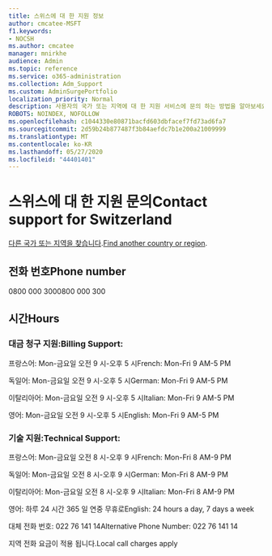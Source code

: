 ```yaml
---
title: 스위스에 대 한 지원 정보
author: cmcatee-MSFT
f1.keywords:
- NOCSH
ms.author: cmcatee
manager: mnirkhe
audience: Admin
ms.topic: reference
ms.service: o365-administration
ms.collection: Adm_Support
ms.custom: AdminSurgePortfolio
localization_priority: Normal
description: 사용자의 국가 또는 지역에 대 한 지원 서비스에 문의 하는 방법을 알아보세요.
ROBOTS: NOINDEX, NOFOLLOW
ms.openlocfilehash: c1044330e80871bacfd603dbfacef7fd73ad6fa7
ms.sourcegitcommit: 2d59b24b877487f3b84aefdc7b1e200a21009999
ms.translationtype: MT
ms.contentlocale: ko-KR
ms.lasthandoff: 05/27/2020
ms.locfileid: "44401401"
---
```

# <a name="contact-support-for-switzerland"></a><span data-ttu-id="4aa56-103">스위스에 대 한 지원 문의</span><span class="sxs-lookup"><span data-stu-id="4aa56-103">Contact support for Switzerland</span></span>

<span data-ttu-id="4aa56-104">[다른 국가 또는 지역을 찾습니다](../contact-support-for-business-products.md).</span><span class="sxs-lookup"><span data-stu-id="4aa56-104">[Find another country or region](../contact-support-for-business-products.md).</span></span>

## <a name="phone-number"></a><span data-ttu-id="4aa56-105">전화 번호</span><span class="sxs-lookup"><span data-stu-id="4aa56-105">Phone number</span></span>
<span data-ttu-id="4aa56-106">0800 000 300</span><span class="sxs-lookup"><span data-stu-id="4aa56-106">0800 000 300</span></span>

## <a name="hours"></a><span data-ttu-id="4aa56-107">시간</span><span class="sxs-lookup"><span data-stu-id="4aa56-107">Hours</span></span>
### <a name="billing-support"></a><span data-ttu-id="4aa56-108">대금 청구 지원:</span><span class="sxs-lookup"><span data-stu-id="4aa56-108">Billing Support:</span></span>

<span data-ttu-id="4aa56-109">프랑스어: Mon-금요일 오전 9 시-오후 5 시</span><span class="sxs-lookup"><span data-stu-id="4aa56-109">French: Mon-Fri 9 AM-5 PM</span></span>

<span data-ttu-id="4aa56-110">독일어: Mon-금요일 오전 9 시-오후 5 시</span><span class="sxs-lookup"><span data-stu-id="4aa56-110">German: Mon-Fri 9 AM-5 PM</span></span>

<span data-ttu-id="4aa56-111">이탈리아어: Mon-금요일 오전 9 시-오후 5 시</span><span class="sxs-lookup"><span data-stu-id="4aa56-111">Italian: Mon-Fri 9 AM-5 PM</span></span>

<span data-ttu-id="4aa56-112">영어: Mon-금요일 오전 9 시-오후 5 시</span><span class="sxs-lookup"><span data-stu-id="4aa56-112">English: Mon-Fri 9 AM-5 PM</span></span>

### <a name="technical-support"></a><span data-ttu-id="4aa56-113">기술 지원:</span><span class="sxs-lookup"><span data-stu-id="4aa56-113">Technical Support:</span></span>

<span data-ttu-id="4aa56-114">프랑스어: Mon-금요일 오전 8 시-오후 9 시</span><span class="sxs-lookup"><span data-stu-id="4aa56-114">French: Mon-Fri 8 AM-9 PM</span></span>

<span data-ttu-id="4aa56-115">독일어: Mon-금요일 오전 8 시-오후 9 시</span><span class="sxs-lookup"><span data-stu-id="4aa56-115">German: Mon-Fri 8 AM-9 PM</span></span>

<span data-ttu-id="4aa56-116">이탈리아어: Mon-금요일 오전 8 시-오후 9 시</span><span class="sxs-lookup"><span data-stu-id="4aa56-116">Italian: Mon-Fri 8 AM-9 PM</span></span>

<span data-ttu-id="4aa56-117">영어: 하루 24 시간 365 일 연중 무휴로</span><span class="sxs-lookup"><span data-stu-id="4aa56-117">English: 24 hours a day, 7 days a week</span></span>

<span data-ttu-id="4aa56-118">대체 전화 번호: 022 76 141 14</span><span class="sxs-lookup"><span data-stu-id="4aa56-118">Alternative Phone Number: 022 76 141 14</span></span>

<span data-ttu-id="4aa56-119">지역 전화 요금이 적용 됩니다.</span><span class="sxs-lookup"><span data-stu-id="4aa56-119">Local call charges apply</span></span>
